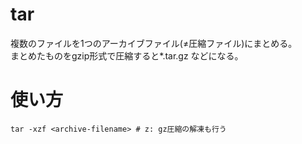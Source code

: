 # tar

複数のファイルを1つのアーカイブファイル(≠圧縮ファイル)にまとめる。  
まとめたものをgzip形式で圧縮すると*.tar.gz などになる。  

# 使い方
```Console
tar -xzf <archive-filename> # z: gz圧縮の解凍も行う
```
